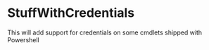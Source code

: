 # StuffWithCredentials
This will add support for credentials on some cmdlets shipped with Powershell
